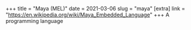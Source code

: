 +++
title = "Maya (MEL)"
date = 2021-03-06
slug = "maya"
[extra]
link = "https://en.wikipedia.org/wiki/Maya_Embedded_Language"
+++
A programming language

